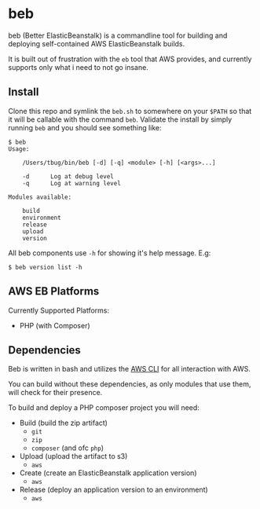 beb
===

beb (Better ElasticBeanstalk) is a commandline tool for
building and deploying self-contained AWS ElasticBeanstalk builds.

It is built out of frustration with the `eb` tool that AWS provides,
and currently supports only what i need to not go insane.


Install
----------------

Clone this repo and symlink the `beb.sh` to somewhere on your `$PATH` so that it will be callable
with the command `beb`.
Validate the install by simply running `beb` and you should see something like:
```
$ beb
Usage:

    /Users/tbug/bin/beb [-d] [-q] <module> [-h] [<args>...]

    -d      Log at debug level
    -q      Log at warning level

Modules available:

    build
    environment
    release
    upload
    version
```

All beb components use `-h` for showing it's help message.
E.g:
```
$ beb version list -h
```


AWS EB Platforms
----------------

Currently Supported Platforms:

- PHP (with Composer)



Dependencies
------------

Beb is written in bash and utilizes the [AWS CLI][awscli] for all
interaction with AWS.

You can build without these dependencies, as only modules that use
them, will check for their presence.

To build and deploy a PHP composer project you will need:

- Build (build the zip artifact)
    - `git`
    - `zip`
    - `composer` (and ofc `php`)
- Upload (upload the artifact to s3)
    - `aws`
- Create (create an ElasticBeanstalk application version)
    - `aws`
- Release (deploy an application version to an environment)
    - `aws`



[awscli]: http://aws.amazon.com/cli/

